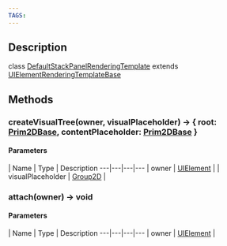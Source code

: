 ```yaml
---
TAGS:
---
```

## Description

class [DefaultStackPanelRenderingTemplate](/classes/2.0/DefaultStackPanelRenderingTemplate) extends [UIElementRenderingTemplateBase](/classes/2.0/UIElementRenderingTemplateBase)



## Methods

### createVisualTree(owner, visualPlaceholder) &rarr; { root: [Prim2DBase](/classes/2.0/Prim2DBase),  contentPlaceholder: [Prim2DBase](/classes/2.0/Prim2DBase) }



#### Parameters
 | Name | Type | Description
---|---|---|---
 | owner | [UIElement](/classes/2.0/UIElement) | 
 | visualPlaceholder | [Group2D](/classes/2.0/Group2D) | 
### attach(owner) &rarr; void



#### Parameters
 | Name | Type | Description
---|---|---|---
 | owner | [UIElement](/classes/2.0/UIElement) | 

